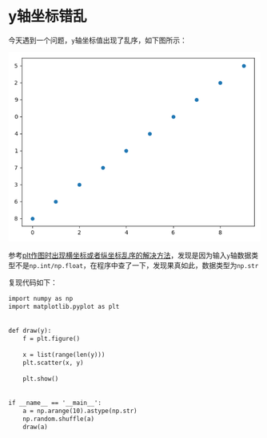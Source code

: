 
# y轴坐标错乱

今天遇到一个问题，`y`轴坐标值出现了乱序，如下图所示：

![](./imgs/unorder.png)

参考[plt作图时出现横坐标或者纵坐标乱序的解决方法](https://blog.csdn.net/weixin_43748786/article/details/96432047)，发现是因为输入`y`轴数据类型不是`np.int/np.float`，在程序中查了一下，发现果真如此，数据类型为`np.str`

复现代码如下：

```
import numpy as np
import matplotlib.pyplot as plt


def draw(y):
    f = plt.figure()

    x = list(range(len(y)))
    plt.scatter(x, y)

    plt.show()


if __name__ == '__main__':
    a = np.arange(10).astype(np.str)
    np.random.shuffle(a)
    draw(a)
```